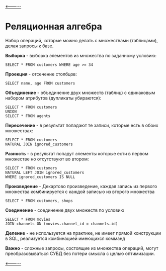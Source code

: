 [<-----](https://github.com/s1tcomsfan/knowledge_warehouse/blob/main/databases/SQL/contents.md)

# Реляционная алгебра

Набор операций, которые можно делать с множествами (таблицами), делая запросы к базе.

**Выборка** - выборка элементов из множества по заданному условию:

```
SELECT * FROM customers WHERE age >= 34
```

**Проекция** - отсечение столбцов:

```
SELECT name, age FROM customers
```

**Объединение** - объединение двух множеств (таблиц) с одинаковым набором атрибутов (дупликаты убираются):

```
SELECT * FROM customers
UNION
SELECT * FROM agents
```

**Пересечение** - в результат попадают те записи, которые есть в обоих множествах:

```
SELECT * FROM customers
NATURAL JOIN ignored_customers
```

**Разность** - в результат попадут элементы которые ести в первом множестве но отсутствуют во втором:

```
SELECT * FROM customers
NATURAL LEFT JOIN ignored_customers
WHERE ignored_customers IS NULL
```

**Произведение** - Декартово произведение, каждая запись из первого множества комбинируется с каждой записью из второго множества

```
SELECT * FROM customers, shops
```

**Соединение** - соединение двух множеств по условию

```
SELECT * FROM movies
JOIN channels ON (movies.channel_id = channels.id)
```

**Деление** - не используется на практике, не имеет прямой конструкции в SQL, реализуется комбинацией имеющихся комманд

**Важно** - сложные запросы, состоящие из множества операций, могут преобразовываться СУБД без потери смысла с целью оптимизации.

[<-----](https://github.com/s1tcomsfan/knowledge_warehouse/blob/main/databases/SQL/contents.md)